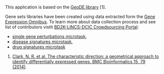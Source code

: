 This application is based on the [GeoDE library](http://cran.r-project.org/web/packages/GeoDE/index.html) [1].


Gene sets libraries have been created using data extracted form the [Gene Expression Omnibus](http://www.ncbi.nlm.nih.gov/geo/index.cgi). To learn more about data collection process and see list of contributors vistit [BD2K-LINCS-DCIC Crowdsourcing Portal](http://www.maayanlab.net/crowdsourcing/microtask_leaderboard.php):

- [single gene perturbations microtask](http://www.maayanlab.net/crowdsourcing/microtask.php),
- [disease signatures microtask](http://www.maayanlab.net/crowdsourcing/microtask2.php),
- [drug signatures microtask](http://www.maayanlab.net/crowdsourcing/microtask3.php)

1. [Clark, N. R. et al. The characteristic direction: a geometrical approach to identify differentially expressed genes. BMC Bioinformatics 15, 79 (2014)](http://www.biomedcentral.com/1471-2105/15/79/).

